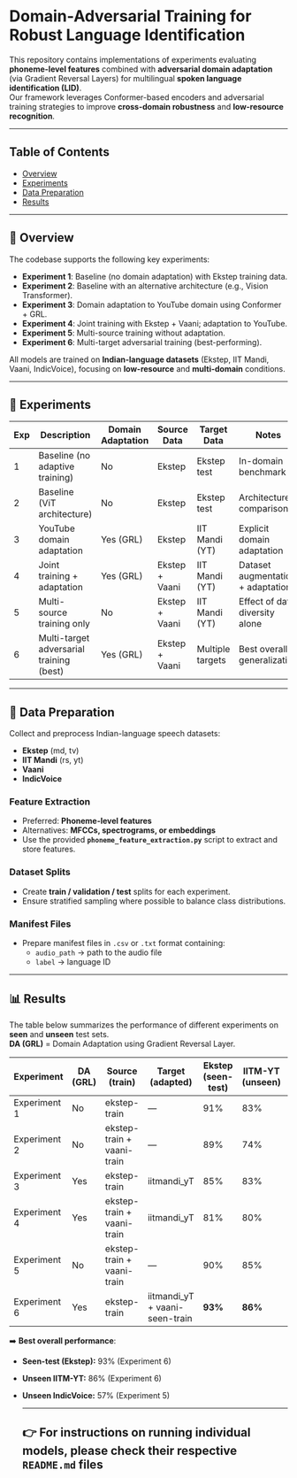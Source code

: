 # Domain-Adversarial Training for Robust Language Identification

This repository contains implementations of experiments evaluating **phoneme-level features** combined with **adversarial domain adaptation** (via Gradient Reversal Layers) for multilingual **spoken language identification (LID)**.  
Our framework leverages Conformer-based encoders and adversarial training strategies to improve **cross-domain robustness** and **low-resource recognition**.

---

## Table of Contents
- [Overview](#-overview)  
- [Experiments](#-experiments)  
- [Data Preparation](#-data-preparation)  
- [Results](#-results)  

---

## 🔎 Overview
The codebase supports the following key experiments:

- **Experiment 1**: Baseline (no domain adaptation) with Ekstep training data.  
- **Experiment 2**: Baseline with an alternative architecture (e.g., Vision Transformer).  
- **Experiment 3**: Domain adaptation to YouTube domain using Conformer + GRL.  
- **Experiment 4**: Joint training with Ekstep + Vaani; adaptation to YouTube.  
- **Experiment 5**: Multi-source training without adaptation.  
- **Experiment 6**: Multi-target adversarial training (best-performing).  

All models are trained on **Indian-language datasets** (Ekstep, IIT Mandi, Vaani, IndicVoice), focusing on **low-resource** and **multi-domain** conditions.

---

## 🧪 Experiments

| Exp | Description                                | Domain Adaptation | Source Data     | Target Data       | Notes                                   |
|-----|--------------------------------------------|-------------------|-----------------|------------------|-----------------------------------------|
| 1   | Baseline (no adaptive training)            | No                | Ekstep          | Ekstep test       | In-domain benchmark                     |
| 2   | Baseline (ViT architecture)                | No                | Ekstep          | Ekstep test       | Architecture comparison                 |
| 3   | YouTube domain adaptation                  | Yes (GRL)         | Ekstep          | IIT Mandi (YT)    | Explicit domain adaptation               |
| 4   | Joint training + adaptation                | Yes (GRL)         | Ekstep + Vaani  | IIT Mandi (YT)    | Dataset augmentation + adaptation        |
| 5   | Multi-source training only                 | No                | Ekstep + Vaani  | IIT Mandi (YT)    | Effect of data diversity alone           |
| 6   | Multi-target adversarial training (best)   | Yes (GRL)         | Ekstep + Vaani  | Multiple targets  | Best overall generalization              |

---

## 📂 Data Preparation

Collect and preprocess Indian-language speech datasets:

- **Ekstep** (md, tv)  
- **IIT Mandi** (rs, yt)  
- **Vaani**  
- **IndicVoice**

### Feature Extraction
- Preferred: **Phoneme-level features**  
- Alternatives: **MFCCs, spectrograms, or embeddings**  
- Use the provided **`phoneme_feature_extraction.py`** script to extract and store features.  

### Dataset Splits
- Create **train / validation / test** splits for each experiment.  
- Ensure stratified sampling where possible to balance class distributions.  

### Manifest Files
- Prepare manifest files in `.csv` or `.txt` format containing:  
  - `audio_path` → path to the audio file  
  - `label` → language ID  

---

## 📊 Results

The table below summarizes the performance of different experiments on **seen** and **unseen** test sets.  
**DA (GRL)** = Domain Adaptation using Gradient Reversal Layer.

| Experiment   | DA (GRL) | Source (train)              | Target (adapted)                | Ekstep (seen-test) | IITM-YT (unseen) | IndicVoice (unseen) |
|--------------|----------|-----------------------------|---------------------------------|--------------------|------------------|---------------------|
| Experiment 1 | No       | ekstep-train               | —                               | 91%                | 83%              | 49%                 |
| Experiment 2 | No       | ekstep-train + vaani-train | —                               | 89%                | 74%              | 44%                 |
| Experiment 3 | Yes      | ekstep-train               | iitmandi_yT                     | 85%                | 83%              | 47%                 |
| Experiment 4 | Yes      | ekstep-train + vaani-train | iitmandi_yT                     | 81%                | 80%              | 51%                 |
| Experiment 5 | No       | ekstep-train + vaani-train | —                               | 90%                | 85%              | **57%**             |
| Experiment 6 | Yes      | ekstep-train               | iitmandi_yT + vaani-seen-train  | **93%**            | **86%**          | 52%                 |

➡️ **Best overall performance**:  
- **Seen-test (Ekstep):** 93% (Experiment 6)  
- **Unseen IITM-YT:** 86% (Experiment 6)  
- **Unseen IndicVoice:** 57% (Experiment 5)

  ---

  ## 👉 For instructions on running **individual models**, please check their respective **`README.md`** files
